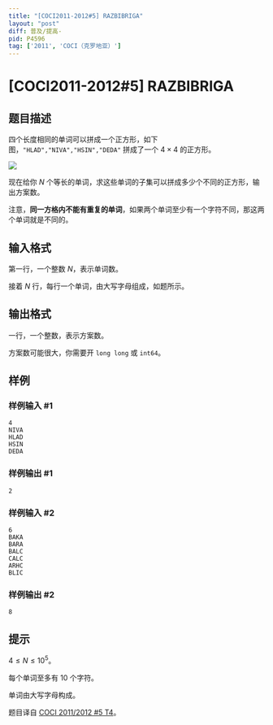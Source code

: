 ```yaml
---
title: "[COCI2011-2012#5] RAZBIBRIGA"
layout: "post"
diff: 普及/提高-
pid: P4596
tag: ['2011', 'COCI（克罗地亚）']
---
```

# [COCI2011-2012#5] RAZBIBRIGA
## 题目描述

四个长度相同的单词可以拼成一个正方形，如下图，`"HLAD","NIVA","HSIN","DEDA"` 拼成了一个 $4\times 4$ 的正方形。

![](https://cdn.luogu.com.cn/upload/image_hosting/7i3lhwgv.png)

现在给你 $N$ 个等长的单词，求这些单词的子集可以拼成多少个不同的正方形，输出方案数。

注意，**同一方格内不能有重复的单词**，如果两个单词至少有一个字符不同，那这两个单词就是不同的。
## 输入格式

第一行，一个整数 $N$，表示单词数。

接着 $N$ 行，每行一个单词，由大写字母组成，如题所示。
## 输出格式

一行，一个整数，表示方案数。

方案数可能很大，你需要开 `long long` 或 `int64`。
## 样例

### 样例输入 #1
```
4
NIVA
HLAD
HSIN
DEDA

```
### 样例输出 #1
```
2
```
### 样例输入 #2
```
6
BAKA
BARA
BALC
CALC
ARHC
BLIC

```
### 样例输出 #2
```
8
```
## 提示

$4\le N\le 10^{5}$。

每个单词至多有 $10$ 个字符。

单词由大写字母构成。

题目译自 [COCI 2011/2012 #5 T4](https://hsin.hr/coci/archive/2011_2012/contest5_tasks.pdf)。
